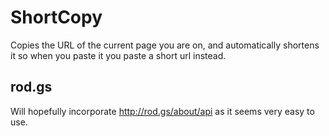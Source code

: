 # ShortCopy
Copies the URL of the current page you are on, and automatically shortens it so when you paste it you paste a short url instead.

## rod.gs
Will hopefully incorporate http://rod.gs/about/api as it seems very easy to use.
